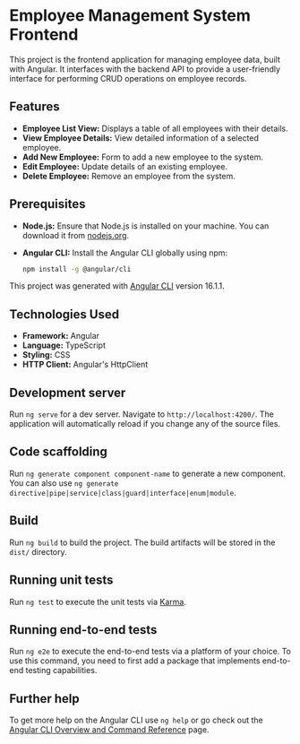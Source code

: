 # Employee Management System Frontend

This project is the frontend application for managing employee data, built with Angular. It interfaces with the backend API to provide a user-friendly interface for performing CRUD operations on employee records.

## Features

- **Employee List View:** Displays a table of all employees with their details.
- **View Employee Details:** View detailed information of a selected employee.
- **Add New Employee:** Form to add a new employee to the system.
- **Edit Employee:** Update details of an existing employee.
- **Delete Employee:** Remove an employee from the system.

## Prerequisites

- **Node.js:** Ensure that Node.js is installed on your machine. You can download it from [nodejs.org](https://nodejs.org/).
- **Angular CLI:** Install the Angular CLI globally using npm:

  ```bash
  npm install -g @angular/cli

This project was generated with [Angular CLI](https://github.com/angular/angular-cli) version 16.1.1.

## Technologies Used
- **Framework:** Angular
- **Language:** TypeScript
- **Styling:** CSS
- **HTTP Client:** Angular's HttpClient

## Development server

Run `ng serve` for a dev server. Navigate to `http://localhost:4200/`. The application will automatically reload if you change any of the source files.

## Code scaffolding

Run `ng generate component component-name` to generate a new component. You can also use `ng generate directive|pipe|service|class|guard|interface|enum|module`.

## Build

Run `ng build` to build the project. The build artifacts will be stored in the `dist/` directory.

## Running unit tests

Run `ng test` to execute the unit tests via [Karma](https://karma-runner.github.io).

## Running end-to-end tests

Run `ng e2e` to execute the end-to-end tests via a platform of your choice. To use this command, you need to first add a package that implements end-to-end testing capabilities.

## Further help

To get more help on the Angular CLI use `ng help` or go check out the [Angular CLI Overview and Command Reference](https://angular.io/cli) page.
